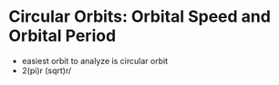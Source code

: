# Circular Orbits: Orbital Speed and Orbital Period
- easiest orbit to analyze is circular orbit
- 2(pi)r (sqrt)r/